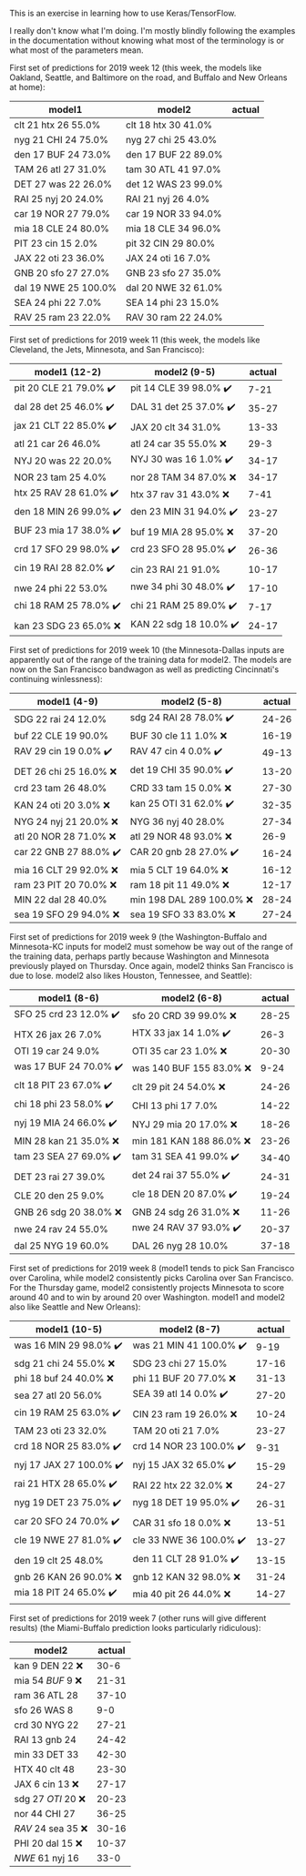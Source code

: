 This is an exercise in learning how to use Keras/TensorFlow.

I really don't know what I'm doing.  I'm mostly blindly following the
examples in the documentation without knowing what most of the
terminology is or what most of the parameters mean.

First set of predictions for 2019 week 12 (this week, the models like
Oakland, Seattle, and Baltimore on the road, and Buffalo and New
Orleans at home):

model1               | model2              | actual
-------------------- | ------------------- | ------
clt 21 htx 26 55.0%  | clt 18 htx 30 41.0% |
nyg 21 CHI 24 75.0%  | nyg 27 chi 25 43.0% |
den 17 BUF 24 73.0%  | den 17 BUF 22 89.0% |
TAM 26 atl 27 31.0%  | tam 30 ATL 41 97.0% |
DET 27 was 22 26.0%  | det 12 WAS 23 99.0% |
RAI 25 nyj 20 24.0%  | RAI 21 nyj 26 4.0%  |
car 19 NOR 27 79.0%  | car 19 NOR 33 94.0% |
mia 18 CLE 24 80.0%  | mia 18 CLE 34 96.0% |
PIT 23 cin 15 2.0%   | pit 32 CIN 29 80.0% |
JAX 22 oti 23 36.0%  | JAX 24 oti 16 7.0%  |
GNB 20 sfo 27 27.0%  | GNB 23 sfo 27 35.0% |
dal 19 NWE 25 100.0% | dal 20 NWE 32 61.0% |
SEA 24 phi 22 7.0%   | SEA 14 phi 23 15.0% |
RAV 25 ram 23 22.0%  | RAV 30 ram 22 24.0% |

First set of predictions for 2019 week 11 (this week, the models like
Cleveland, the Jets, Minnesota, and San Francisco):

model1 (12-2)                          | model2 (9-5)                           | actual
-------------------------------------- | -------------------------------------- | ------
pit 20 CLE 21 79.0% :heavy_check_mark: | pit 14 CLE 39 98.0% :heavy_check_mark: | 7-21
dal 28 det 25 46.0% :heavy_check_mark: | DAL 31 det 25 37.0% :heavy_check_mark: | 35-27
jax 21 CLT 22 85.0% :heavy_check_mark: | JAX 20 clt 34 31.0%                    | 13-33
atl 21 car 26 46.0%                    | atl 24 car 35 55.0% :x:                | 29-3
NYJ 20 was 22 20.0%                    | NYJ 30 was 16 1.0% :heavy_check_mark:  | 34-17
NOR 23 tam 25 4.0%                     | nor 28 TAM 34 87.0% :x:                | 34-17
htx 25 RAV 28 61.0% :heavy_check_mark: | htx 37 rav 31 43.0% :x:                | 7-41
den 18 MIN 26 99.0% :heavy_check_mark: | den 23 MIN 31 94.0% :heavy_check_mark: | 23-27
BUF 23 mia 17 38.0% :heavy_check_mark: | buf 19 MIA 28 95.0% :x:                | 37-20
crd 17 SFO 29 98.0% :heavy_check_mark: | crd 23 SFO 28 95.0% :heavy_check_mark: | 26-36
cin 19 RAI 28 82.0% :heavy_check_mark: | cin 23 RAI 21 91.0%                    | 10-17
nwe 24 phi 22 53.0%                    | nwe 34 phi 30 48.0% :heavy_check_mark: | 17-10
chi 18 RAM 25 78.0% :heavy_check_mark: | chi 21 RAM 25 89.0% :heavy_check_mark: | 7-17
kan 23 SDG 23 65.0% :x:                | KAN 22 sdg 18 10.0% :heavy_check_mark: | 24-17

First set of predictions for 2019 week 10 (the Minnesota-Dallas inputs
are apparently out of the range of the training data for model2.  The
models are now on the San Francisco bandwagon as well as predicting
Cincinnati's continuing winlessness):

model1 (4-9)                           | model2 (5-8)                           | actual
-------------------------------------- | -------------------------------------- | ------
SDG 22 rai 24 12.0%                    | sdg 24 RAI 28 78.0% :heavy_check_mark: | 24-26
buf 22 CLE 19 90.0%                    | BUF 30 cle 11 1.0% :x:                 | 16-19
RAV 29 cin 19 0.0% :heavy_check_mark:  | RAV 47 cin 4 0.0% :heavy_check_mark:   | 49-13
DET 26 chi 25 16.0% :x:                | det 19 CHI 35 90.0% :heavy_check_mark: | 13-20
crd 23 tam 26 48.0%                    | CRD 33 tam 15 0.0% :x:                 | 27-30
KAN 24 oti 20 3.0% :x:                 | kan 25 OTI 31 62.0% :heavy_check_mark: | 32-35
NYG 24 nyj 21 20.0% :x:                | NYG 36 nyj 40 28.0%                    | 27-34
atl 20 NOR 28 71.0% :x:                | atl 29 NOR 48 93.0% :x:                | 26-9
car 22 GNB 27 88.0% :heavy_check_mark: | CAR 20 gnb 28 27.0% :heavy_check_mark: | 16-24
mia 16 CLT 29 92.0% :x:                | mia 5 CLT 19 64.0% :x:                 | 16-12
ram 23 PIT 20 70.0% :x:                | ram 18 pit 11 49.0% :x:                | 12-17
MIN 22 dal 28 40.0%                    | min 198 DAL 289 100.0% :x:             | 28-24
sea 19 SFO 29 94.0% :x:                | sea 19 SFO 33 83.0% :x:                | 27-24

First set of predictions for 2019 week 9 (the Washington-Buffalo and
Minnesota-KC inputs for model2 must somehow be way out of the range of
the training data, perhaps partly because Washington and Minnesota
previously played on Thursday.  Once again, model2 thinks San
Francisco is due to lose.  model2 also likes Houston, Tennessee, and
Seattle):

model1 (8-6)                           | model2 (6-8)                                 | actual
-------------------------------------- | -------------------------------------------- | ------
SFO 25 crd 23 12.0% :heavy_check_mark: | sfo 20 CRD 39 99.0% :x:                      | 28-25
HTX 26 jax 26 7.0%                     | HTX 33 jax 14 1.0% :heavy_check_mark:        | 26-3
OTI 19 car 24 9.0%                     | OTI 35 car 23 1.0% :x:                       | 20-30
was 17 BUF 24 70.0% :heavy_check_mark: | was 140 BUF 155 83.0% :x:                    | 9-24
clt 18 PIT 23 67.0% :heavy_check_mark: | clt 29 pit 24 54.0% :x:                      | 24-26
chi 18 phi 23 58.0% :heavy_check_mark: | CHI 13 phi 17 7.0%                           | 14-22
nyj 19 MIA 24 66.0% :heavy_check_mark: | NYJ 29 mia 20 17.0% :x:                      | 18-26
MIN 28 kan 21 35.0% :x:                | min 181 KAN 188 86.0% :x:                    | 23-26
tam 23 SEA 27 69.0% :heavy_check_mark: | tam 31 SEA 41 99.0% :heavy_check_mark:       | 34-40
DET 23 rai 27 39.0%                    | det 24 rai 37 55.0% :heavy_check_mark:       | 24-31
CLE 20 den 25 9.0%                     | cle 18 DEN 20 87.0% :heavy_check_mark:       | 19-24
GNB 26 sdg 20 38.0% :x:                | GNB 24 sdg 26 31.0% :x:                      | 11-26
nwe 24 rav 24 55.0%                    | nwe 24 RAV 37 93.0% :heavy_check_mark:       | 20-37
dal 25 NYG 19 60.0%                    | DAL 26 nyg 28 10.0%                          | 37-18

First set of predictions for 2019 week 8 (model1 tends to pick San
Francisco over Carolina, while model2 consistently picks Carolina over
San Francisco.  For the Thursday game, model2 consistently projects
Minnesota to score around 40 and to win by around 20 over Washington.
model1 and model2 also like Seattle and New Orleans):

model1 (10-5)                              | model2 (8-7)                                | actual
------------------------------------------ | ------------------------------------------- | ------
was   16 MIN   29 98.0% :heavy_check_mark: | was   21 MIN   41 100.0% :heavy_check_mark: | 9-19
sdg   21 chi   24 55.0% :x:                | SDG   23 chi   27 15.0%                     | 17-16
phi   18 buf   24 40.0% :x:                | phi   11 BUF   20 77.0% :x:                 | 31-13
sea   27 atl   20 56.0%                    | SEA   39 atl   14 0.0% :heavy_check_mark:   | 27-20
cin   19 RAM   25 63.0% :heavy_check_mark: | CIN   23 ram   19 26.0% :x:                 | 10-24
TAM   23 oti   23 32.0%                    | TAM   20 oti   21 7.0%                      | 23-27
crd   18 NOR   25 83.0% :heavy_check_mark: | crd   14 NOR   23 100.0% :heavy_check_mark: | 9-31
nyj   17 JAX   27 100.0% :heavy_check_mark:| nyj   15 JAX   32 65.0% :heavy_check_mark:  | 15-29
rai   21 HTX   28 65.0% :heavy_check_mark: | RAI   22 htx   22 32.0% :x:                 | 24-27
nyg   19 DET   23 75.0% :heavy_check_mark: | nyg   18 DET   19 95.0% :heavy_check_mark:  | 26-31
car   20 SFO   24 70.0% :heavy_check_mark: | CAR   31 sfo   18 0.0% :x:                  | 13-51
cle   19 NWE   27 81.0% :heavy_check_mark: | cle   33 NWE   36 100.0% :heavy_check_mark: | 13-27
den   19 clt   25 48.0%                    | den   11 CLT   28 91.0% :heavy_check_mark:  | 13-15
gnb   26 KAN   26 90.0% :x:                | gnb   12 KAN   32 98.0% :x:                 | 31-24
mia   18 PIT   24 65.0% :heavy_check_mark: | mia   40 pit   26 44.0% :x:                 | 14-27

First set of predictions for 2019 week 7 (other runs will give
different results) (the Miami-Buffalo prediction looks particularly
ridiculous):

model2                 | actual
---------------------- | ------
kan   9  DEN   22  :x: | 30-6
mia   54 *BUF*  9  :x: | 21-31
ram   36 ATL   28      | 37-10
sfo   26 WAS    8      | 9-0
crd   30 NYG   22      | 27-21
RAI   13 gnb   24      | 24-42
min   33 DET   33      | 42-30
HTX   40 clt   48      | 23-30
JAX   6  cin   13  :x: | 27-17
sdg   27 *OTI* 20  :x: | 20-23
nor   44 CHI   27      | 36-25
*RAV* 24 sea   35  :x: | 30-16
PHI   20 dal   15  :x: | 10-37
*NWE* 61 nyj   16      | 33-0
